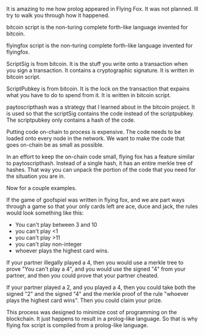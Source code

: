 It is amazing to me how prolog appeared in Flying Fox. It was not planned. Ill try to walk you through how it happened.

bitcoin script is the non-turing complete forth-like language invented for bitcoin.

flyingfox script is the non-turing complete forth-like language invented for flyingfox. 

ScriptSig is from bitcoin. It is the stuff you write onto a transaction when you sign a transaction. It contains a cryptographic signature. It is written in bitcoin script.

ScriptPubkey is from bitcoin. It is the lock on the transaction that expains what you have to do to spend from it. It is written in bitcoin script.

paytoscripthash was a strategy that I learned about in the bitcoin project. It is used so that the scriptSig contains the code instead of the scriptpubkey. The scriptpubkey only contains a hash of the code.

Putting code on-chain to process is expensive. The code needs to be loaded onto every node in the network. We want to make the code that goes on-chain be as small as possible.

In an effort to keep the on-chain code small, flying fox has a feature similar to paytoscripthash. Instead of a single hash, it has an entire merkle tree of hashes. That way you can unpack the portion of the code that you need for the situation you are in.

Now for a couple examples.

If the game of goofspiel was written in flying fox, and we are part ways through a game so that your only cards left are ace, duce and jack, the rules would look something like this:

* You can't play between 3 and 10
* you can't play <1
* you can't play >11
* you can't play non-integer
* whoever plays the highest card wins.

If your partner illegally played a 4, then you would use a merkle tree to prove "You can't play a 4", and you would use the signed "4" from your partner, and then you could prove that your partner cheated.

If your partner played a 2, and you played a 4, then you could take both the signed "2" and the signed "4" and the merkle proof of the rule "whoever plays the highest card wins". Then you could claim your prize.

This process was designed to minimize cost of programming on the blockchain. It just happens to result in a prolog-like language. So that is why flying fox script is compiled from a prolog-like language.